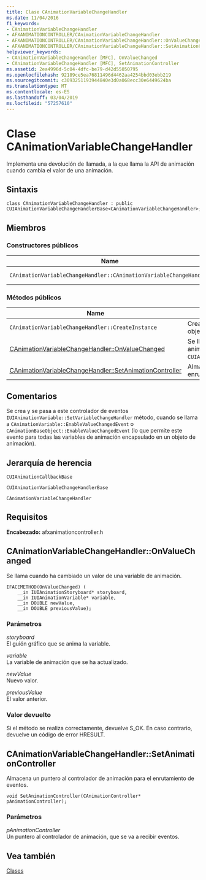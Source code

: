 ```yaml
---
title: Clase CAnimationVariableChangeHandler
ms.date: 11/04/2016
f1_keywords:
- CAnimationVariableChangeHandler
- AFXANIMATIONCONTROLLER/CAnimationVariableChangeHandler
- AFXANIMATIONCONTROLLER/CAnimationVariableChangeHandler::OnValueChanged
- AFXANIMATIONCONTROLLER/CAnimationVariableChangeHandler::SetAnimationController
helpviewer_keywords:
- CAnimationVariableChangeHandler [MFC], OnValueChanged
- CAnimationVariableChangeHandler [MFC], SetAnimationController
ms.assetid: 2ea4996d-5c04-4dfc-be79-d42d55050795
ms.openlocfilehash: 92189ce5ea76811496d4462aa4254bbd03ebb219
ms.sourcegitcommit: c3093251193944840e3d0a068ecc30e6449624ba
ms.translationtype: MT
ms.contentlocale: es-ES
ms.lasthandoff: 03/04/2019
ms.locfileid: "57257610"
---
```

# <a name="canimationvariablechangehandler-class"></a>Clase CAnimationVariableChangeHandler

Implementa una devolución de llamada, a la que llama la API de animación cuando cambia el valor de una animación.

## <a name="syntax"></a>Sintaxis

```
class CAnimationVariableChangeHandler : public CUIAnimationVariableChangeHandlerBase<CAnimationVariableChangeHandler>;
```

## <a name="members"></a>Miembros

### <a name="public-constructors"></a>Constructores públicos

|Name|Descripción|
|----------|-----------------|
|`CAnimationVariableChangeHandler::CAnimationVariableChangeHandler`|Construye un objeto `CAnimationVariableChangeHandler`.|

### <a name="public-methods"></a>Métodos públicos

|Name|Descripción|
|----------|-----------------|
|`CAnimationVariableChangeHandler::CreateInstance`|Crea una instancia de `CAnimationVariableChangeHandler` objeto.|
|[CAnimationVariableChangeHandler::OnValueChanged](#onvaluechanged)|Se llama cuando ha cambiado un valor de una variable de animación. (Invalida `CUIAnimationVariableChangeHandlerBase::OnValueChanged`).|
|[CAnimationVariableChangeHandler::SetAnimationController](#setanimationcontroller)|Almacena un puntero al controlador de animación para el enrutamiento de eventos.|

## <a name="remarks"></a>Comentarios

Se crea y se pasa a este controlador de eventos `IUIAnimationVariable::SetVariableChangeHandler` método, cuando se llama a `CAnimationVariable::EnableValueChangedEvent` o `CAnimationBaseObject::EnableValueChangedEvent` (lo que permite este evento para todas las variables de animación encapsulado en un objeto de animación).

## <a name="inheritance-hierarchy"></a>Jerarquía de herencia

`CUIAnimationCallbackBase`

`CUIAnimationVariableChangeHandlerBase`

`CAnimationVariableChangeHandler`

## <a name="requirements"></a>Requisitos

**Encabezado:** afxanimationcontroller.h

##  <a name="onvaluechanged"></a>  CAnimationVariableChangeHandler::OnValueChanged

Se llama cuando ha cambiado un valor de una variable de animación.

```
IFACEMETHOD(OnValueChanged) (
    __in IUIAnimationStoryboard* storyboard,
    __in IUIAnimationVariable* variable,
    __in DOUBLE newValue,
    __in DOUBLE previousValue);
```

### <a name="parameters"></a>Parámetros

*storyboard*<br/>
El guión gráfico que se anima la variable.

*variable*<br/>
La variable de animación que se ha actualizado.

*newValue*<br/>
Nuevo valor.

*previousValue*<br/>
El valor anterior.

### <a name="return-value"></a>Valor devuelto

Si el método se realiza correctamente, devuelve S_OK. En caso contrario, devuelve un código de error HRESULT.

##  <a name="setanimationcontroller"></a>  CAnimationVariableChangeHandler::SetAnimationController

Almacena un puntero al controlador de animación para el enrutamiento de eventos.

```
void SetAnimationController(CAnimationController* pAnimationController);
```

### <a name="parameters"></a>Parámetros

*pAnimationController*<br/>
Un puntero al controlador de animación, que se va a recibir eventos.

## <a name="see-also"></a>Vea también

[Clases](../../mfc/reference/mfc-classes.md)

